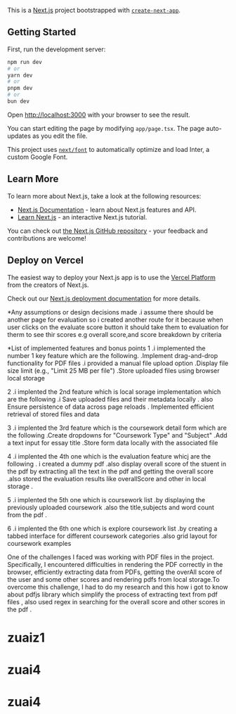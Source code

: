 This is a [Next.js](https://nextjs.org/) project bootstrapped with [`create-next-app`](https://github.com/vercel/next.js/tree/canary/packages/create-next-app).

## Getting Started

First, run the development server:

```bash
npm run dev
# or
yarn dev
# or
pnpm dev
# or
bun dev
```

Open [http://localhost:3000](http://localhost:3000) with your browser to see the result.

You can start editing the page by modifying `app/page.tsx`. The page auto-updates as you edit the file.

This project uses [`next/font`](https://nextjs.org/docs/basic-features/font-optimization) to automatically optimize and load Inter, a custom Google Font.

## Learn More

To learn more about Next.js, take a look at the following resources:

- [Next.js Documentation](https://nextjs.org/docs) - learn about Next.js features and API.
- [Learn Next.js](https://nextjs.org/learn) - an interactive Next.js tutorial.

You can check out [the Next.js GitHub repository](https://github.com/vercel/next.js/) - your feedback and contributions are welcome!

## Deploy on Vercel

The easiest way to deploy your Next.js app is to use the [Vercel Platform](https://vercel.com/new?utm_medium=default-template&filter=next.js&utm_source=create-next-app&utm_campaign=create-next-app-readme) from the creators of Next.js.

Check out our [Next.js deployment documentation](https://nextjs.org/docs/deployment) for more details.


*Any assumptions or design decisions made
.i assume there should be another page for evaluation so i created another route for it because when user  clicks on the evaluate score button it should take them to evaluation  for therm to see thir scores e.g overall score,and score breakdown by criteria


*List of implemented features and bonus points
1
 .i implemented the number 1 key feature which are the following.
.Implement drag-and-drop functionality for PDF files
.i provided a manual file upload option
.Display file size limit (e.g., "Limit 25 MB per file")
.Store uploaded files using browser local storage

2
.i implented the 2nd feature which is local sorage implementation which are the following
.i Save uploaded files and their metadata locally
. also Ensure persistence of data across page reloads
. Implemented efficient retrieval of stored files and data 

3
.i implented the 3rd feature which is the coursework detail form which are the following
.Create dropdowns for "Coursework Type" and "Subject"
.Add a text input for essay title
.Store form data locally with the associated file

4
.i implented the 4th one  which is the evaluation feature whicj are the following
. i created a dummy pdf 
.also display overall score of the stuent in the pdf by extracting all the text in the pdf and getting the overall score
.also stored the evaluation results like overallScore and other in local storage
.

5
.i implented the 5th one  which is coursework list 
.by displaying the previously uploaded coursework
.also the title,subjects and word count from the pdf
.

6
.i implented the 6th one  which is explore coursework list 
.by creating a tabbed interface for different coursework categories
.also grid layout for coursework examples



One of the challenges I faced was working with PDF files in the project. Specifically, I encountered difficulties in  rendering the PDF correctly in the browser,  efficiently extracting data from PDFs, getting the overAll score of the user and some other scores and rendering pdfs from local storage.To overcome this challenge, I had to do my research and this how i got to know about pdfjs library which simplify the process of extracting text from pdf files , also used regex in searching for the overall score and other scores in the pdf . 








# zuaiz1
# zuai4
# zuai4
